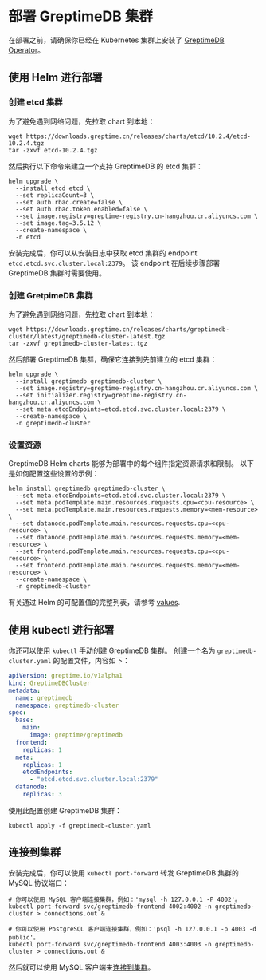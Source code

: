 # 部署 GreptimeDB 集群

在部署之前，请确保你已经在 Kubernetes 集群上安装了 [GreptimeDB Operator](greptimedb-operator.md)。

## 使用 Helm 进行部署

### 创建 etcd 集群

为了避免遇到网络问题，先拉取 chart 到本地：

```shell
wget https://downloads.greptime.cn/releases/charts/etcd/10.2.4/etcd-10.2.4.tgz
tar -zxvf etcd-10.2.4.tgz
```

然后执行以下命令来建立一个支持 GreptimeDB 的 etcd 集群：

```shell
helm upgrade \
  --install etcd etcd \
  --set replicaCount=3 \
  --set auth.rbac.create=false \
  --set auth.rbac.token.enabled=false \
  --set image.registry=greptime-registry.cn-hangzhou.cr.aliyuncs.com \
  --set image.tag=3.5.12 \
  --create-namespace \
  -n etcd
```

安装完成后，你可以从安装日志中获取 etcd 集群的 endpoint `etcd.etcd.svc.cluster.local:2379`。
该 endpoint 在后续步骤部署 GreptimeDB 集群时需要使用。

### 创建 GretpimeDB 集群

为了避免遇到网络问题，先拉取 chart 到本地：

```shell
wget https://downloads.greptime.cn/releases/charts/greptimedb-cluster/latest/greptimedb-cluster-latest.tgz
tar -zxvf greptimedb-cluster-latest.tgz
```

然后部署 GreptimeDB 集群，确保它连接到先前建立的 etcd 集群：

```shell
helm upgrade \
  --install greptimedb greptimedb-cluster \
  --set image.registry=greptime-registry.cn-hangzhou.cr.aliyuncs.com \
  --set initializer.registry=greptime-registry.cn-hangzhou.cr.aliyuncs.com \
  --set meta.etcdEndpoints=etcd.etcd.svc.cluster.local:2379 \
  --create-namespace \
  -n greptimedb-cluster
```

### 设置资源

GreptimeDB Helm charts 能够为部署中的每个组件指定资源请求和限制。
以下是如何配置这些设置的示例：

```shell
helm install greptimedb greptimedb-cluster \
  --set meta.etcdEndpoints=etcd.etcd.svc.cluster.local:2379 \
  --set meta.podTemplate.main.resources.requests.cpu=<cpu-resource> \
  --set meta.podTemplate.main.resources.requests.memory=<mem-resource> \
  --set datanode.podTemplate.main.resources.requests.cpu=<cpu-resource> \
  --set datanode.podTemplate.main.resources.requests.memory=<mem-resource> \
  --set frontend.podTemplate.main.resources.requests.cpu=<cpu-resource> \
  --set frontend.podTemplate.main.resources.requests.memory=<mem-resource> \
  --create-namespace \
  -n greptimedb-cluster
```

有关通过 Helm 的可配置值的完整列表，请参考 [values](https://github.com/GreptimeTeam/helm-charts/blob/main/charts/greptimedb-cluster/README.md#values).


## 使用 kubectl 进行部署

你还可以使用 `kubectl` 手动创建 GreptimeDB 集群。
创建一个名为 `greptimedb-cluster.yaml` 的配置文件，内容如下：

```yml
apiVersion: greptime.io/v1alpha1
kind: GreptimeDBCluster
metadata:
  name: greptimedb
  namespace: greptimedb-cluster
spec:
  base:
    main:
      image: greptime/greptimedb
  frontend:
    replicas: 1
  meta:
    replicas: 1
    etcdEndpoints:
      - "etcd.etcd.svc.cluster.local:2379"
  datanode:
    replicas: 3
```

使用此配置创建 GreptimeDB 集群：

```shell
kubectl apply -f greptimedb-cluster.yaml
```

## 连接到集群

安装完成后，你可以使用 `kubectl port-forward` 转发 GreptimeDB 集群的 MySQL 协议端口：

```shell
# 你可以使用 MySQL 客户端连接集群，例如：'mysql -h 127.0.0.1 -P 4002'。
kubectl port-forward svc/greptimedb-frontend 4002:4002 -n greptimedb-cluster > connections.out &

# 你可以使用 PostgreSQL 客户端连接集群，例如：'psql -h 127.0.0.1 -p 4003 -d public'。
kubectl port-forward svc/greptimedb-frontend 4003:4003 -n greptimedb-cluster > connections.out &
```

然后就可以使用 MySQL 客户端来[连接到集群](/user-guide/clients/mysql.md#连接到服务端)。
